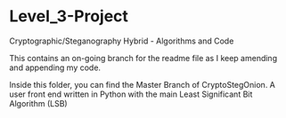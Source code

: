 # Level_3-Project
Cryptographic/Steganography Hybrid - Algorithms and Code

This contains an on-going branch for the readme file as I keep amending and appending my code.

Inside this folder, you can find the Master Branch of CryptoStegOnion. A user front end written in Python with the main Least Significant Bit Algorithm (LSB)  
